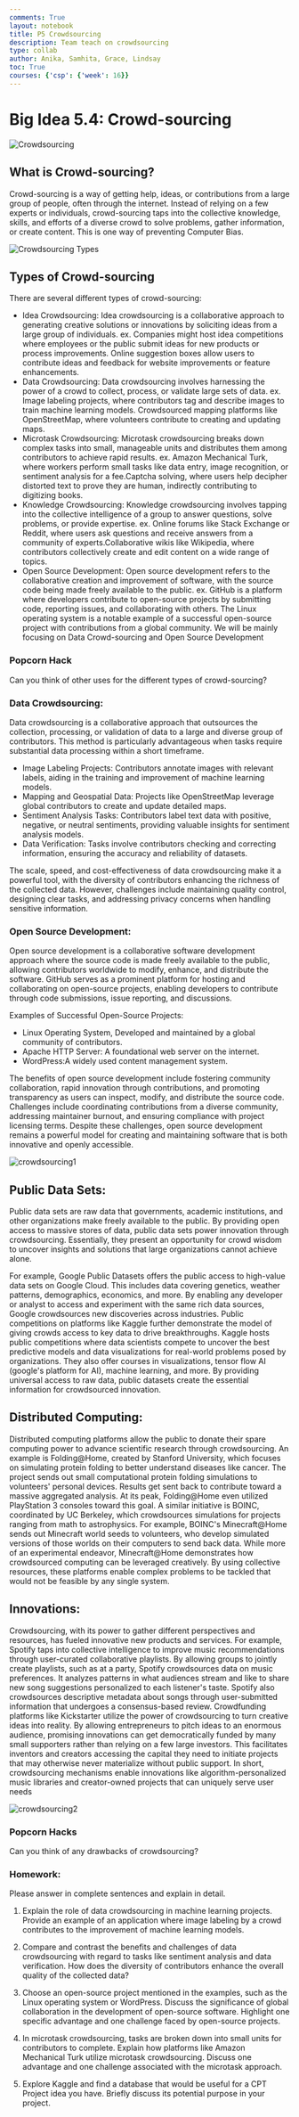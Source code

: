 ```yaml
---
comments: True
layout: notebook
title: P5 Crowdsourcing
description: Team teach on crowdsourcing
type: collab
author: Anika, Samhita, Grace, Lindsay
toc: True
courses: {'csp': {'week': 16}}
---
```


# Big Idea 5.4: Crowd-sourcing

![Crowdsourcing](https://files.catbox.moe/u9c5bk.jpeg)

## What is Crowd-sourcing?

Crowd-sourcing is a way of getting help, ideas, or contributions from a large group of people, often through the internet. Instead of relying on a few experts or individuals, crowd-sourcing taps into the collective knowledge, skills, and efforts of a diverse crowd to solve problems, gather information, or create content. This is one way of preventing Computer Bias. 

![Crowdsourcing Types](https://files.catbox.moe/9efbro.webp)

## Types of Crowd-sourcing

There are several different types of crowd-sourcing:
- Idea Crowdsourcing: Idea crowdsourcing is a collaborative approach to generating creative solutions or innovations by soliciting ideas from a large group of individuals. ex. Companies might host idea competitions where employees or the public submit ideas for new products or process improvements. Online suggestion boxes allow users to contribute ideas and feedback for website improvements or feature enhancements.
- Data Crowdsourcing: Data crowdsourcing involves harnessing the power of a crowd to collect, process, or validate large sets of data. ex. Image labeling projects, where contributors tag and describe images to train machine learning models. Crowdsourced mapping platforms like OpenStreetMap, where volunteers contribute to creating and updating maps.
- Microtask Crowdsourcing: Microtask crowdsourcing breaks down complex tasks into small, manageable units and distributes them among contributors to achieve rapid results. ex. Amazon Mechanical Turk, where workers perform small tasks like data entry, image recognition, or sentiment analysis for a fee.Captcha solving, where users help decipher distorted text to prove they are human, indirectly contributing to digitizing books.
- Knowledge Crowdsourcing: Knowledge crowdsourcing involves tapping into the collective intelligence of a group to answer questions, solve problems, or provide expertise. ex. Online forums like Stack Exchange or Reddit, where users ask questions and receive answers from a community of experts.Collaborative wikis like Wikipedia, where contributors collectively create and edit content on a wide range of topics. 
- Open Source Development: Open source development refers to the collaborative creation and improvement of software, with the source code being made freely available to the public. ex. GitHub is a platform where developers contribute to open-source projects by submitting code, reporting issues, and collaborating with others. The Linux operating system is a notable example of a successful open-source project with contributions from a global community.
We will be mainly focusing on Data Crowd-sourcing and Open Source Development

### Popcorn Hack

Can you think of other uses for the different types of crowd-sourcing?

### Data Crowdsourcing:

Data crowdsourcing is a collaborative approach that outsources the collection, processing, or validation of data to a large and diverse group of contributors. This method is particularly advantageous when tasks require substantial data processing within a short timeframe.

- Image Labeling Projects: Contributors annotate images with relevant labels, aiding in the training and improvement of machine learning models.
- Mapping and Geospatial Data: Projects like OpenStreetMap leverage global contributors to create and update detailed maps.
- Sentiment Analysis Tasks: Contributors label text data with positive, negative, or neutral sentiments, providing valuable insights for sentiment analysis models.
- Data Verification: Tasks involve contributors checking and correcting information, ensuring the accuracy and reliability of datasets.

The scale, speed, and cost-effectiveness of data crowdsourcing make it a powerful tool, with the diversity of contributors enhancing the richness of the collected data. However, challenges include maintaining quality control, designing clear tasks, and addressing privacy concerns when handling sensitive information.

### Open Source Development:

Open source development is a collaborative software development approach where the source code is made freely available to the public, allowing contributors worldwide to modify, enhance, and distribute the software. GitHub serves as a prominent platform for hosting and collaborating on open-source projects, enabling developers to contribute through code submissions, issue reporting, and discussions.

Examples of Successful Open-Source Projects: 
- Linux Operating System, Developed and maintained by a global community of contributors.
- Apache HTTP Server: A foundational web server on the internet.
- WordPress:A widely used content management system.

The benefits of open source development include fostering community collaboration, rapid innovation through contributions, and promoting transparency as users can inspect, modify, and distribute the source code. Challenges include coordinating contributions from a diverse community, addressing maintainer burnout, and ensuring compliance with project licensing terms. Despite these challenges, open source development remains a powerful model for creating and maintaining software that is both innovative and openly accessible.

![crowdsourcing1](https://files.catbox.moe/kllfkj.jpeg)

## Public Data Sets:

Public data sets are raw data that governments, academic institutions, and other organizations make freely available to the public. By providing open access to massive stores of data, public data sets power innovation through crowdsourcing. Essentially, they present an opportunity for crowd wisdom to uncover insights and solutions that large organizations cannot achieve alone.


For example, Google Public Datasets offers the public access to high-value data sets on Google Cloud. This includes data covering genetics, weather patterns, demographics, economics, and more. By enabling any developer or analyst to access and experiment with the same rich data sources, Google crowdsources new discoveries across industries. Public competitions on platforms like Kaggle further demonstrate the model of giving crowds access to key data to drive breakthroughs. Kaggle hosts public competitions where data scientists compete to uncover the best predictive models and data visualizations for real-world problems posed by organizations. They also offer courses in visualizations, tensor flow AI (google's platform for AI), machine learning, and more. By providing universal access to raw data, public datasets create the essential information for crowdsourced innovation.

## Distributed Computing:


Distributed computing platforms allow the public to donate their spare computing power to advance scientific research through crowdsourcing. An example is Folding@Home, created by Stanford University, which focuses on simulating protein folding to better understand diseases like cancer. The project sends out small computational protein folding simulations to volunteers' personal devices. Results get sent back to contribute toward a massive aggregated analysis. At its peak, Folding@Home even utilized PlayStation 3 consoles toward this goal. A similar initiative is BOINC, coordinated by UC Berkeley, which crowdsources simulations for projects ranging from math to astrophysics. For example, BOINC's Minecraft@Home sends out Minecraft world seeds to volunteers, who develop simulated versions of those worlds on their computers to send back data. While more of an experimental endeavor, Minecraft@Home demonstrates how crowdsourced computing can be leveraged creatively. By using collective resources, these platforms enable complex problems to be tackled that would not be feasible by any single system.

## Innovations:


Crowdsourcing, with its power to gather different perspectives and resources, has fueled innovative new products and services. For example, Spotify taps into collective intelligence to improve music recommendations through user-curated collaborative playlists. By allowing groups to jointly create playlists, such as at a party, Spotify crowdsources data on music preferences. It analyzes patterns in what audiences stream and like to share new song suggestions personalized to each listener's taste. Spotify also crowdsources descriptive metadata about songs through user-submitted information that undergoes a consensus-based review. Crowdfunding platforms like Kickstarter utilize the power of crowdsourcing to turn creative ideas into reality. By allowing entrepreneurs to pitch ideas to an enormous audience, promising innovations can get democratically funded by many small supporters rather than relying on a few large investors. This facilitates inventors and creators accessing the capital they need to initiate projects that may otherwise never materialize without public support. In short, crowdsourcing mechanisms enable innovations like algorithm-personalized music libraries and creator-owned projects that can uniquely serve user needs

![crowdsourcing2](https://files.catbox.moe/qiz6jr.jpeg)

### Popcorn Hacks

Can you think of any drawbacks of crowdsourcing?

### Homework:

Please answer in complete sentences and explain in detail. 

1. Explain the role of data crowdsourcing in machine learning projects. Provide an example of an application where image labeling by a crowd contributes to the improvement of machine learning models.

2. Compare and contrast the benefits and challenges of data crowdsourcing with regard to tasks like sentiment analysis and data verification. How does the diversity of contributors enhance the overall quality of the collected data?

3. Choose an open-source project mentioned in the examples, such as the Linux operating system or WordPress. Discuss the significance of global collaboration in the development of open-source software. Highlight one specific advantage and one challenge faced by open-source projects.

4. In microtask crowdsourcing, tasks are broken down into small units for contributors to complete. Explain how platforms like Amazon Mechanical Turk utilize microtask crowdsourcing. Discuss one advantage and one challenge associated with the microtask approach.

5. Explore Kaggle and find a database that would be useful for a CPT Project idea you have. Briefly discuss its potential purpose in your project.
